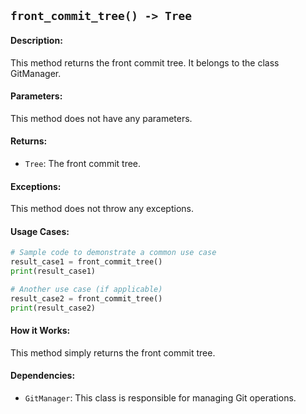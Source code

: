 ## `front_commit_tree() -> Tree`

#### Description:
This method returns the front commit tree. It belongs to the class GitManager.

#### Parameters:
This method does not have any parameters.

#### Returns:
- `Tree`: The front commit tree.

#### Exceptions:
This method does not throw any exceptions.

#### Usage Cases:

```python
# Sample code to demonstrate a common use case
result_case1 = front_commit_tree()
print(result_case1)

# Another use case (if applicable)
result_case2 = front_commit_tree()
print(result_case2)
```

#### How it Works:
This method simply returns the front commit tree.

#### Dependencies:
- `GitManager`: This class is responsible for managing Git operations.
